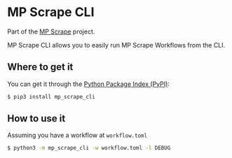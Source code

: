 <!--
SPDX-FileCopyrightText: 2025 Sofía Aritz <sofiaritz@fsfe.org>

SPDX-License-Identifier: AGPL-3.0-only
-->

# MP Scrape CLI

Part of the [MP Scrape](https://git.fsfe.org/mp-scrape/mp-scrape) project.

MP Scrape CLI allows you to easily run MP Scrape Workflows from the CLI.

## Where to get it

You can get it through the [Python Package Index (PyPI)](https://pypi.org/project/mp_scrape_core/):

```sh
$ pip3 install mp_scrape_cli
```

## How to use it

Assuming you have a workflow at `workflow.toml`

```sh
$ python3 -m mp_scrape_cli -w workflow.toml -l DEBUG
```